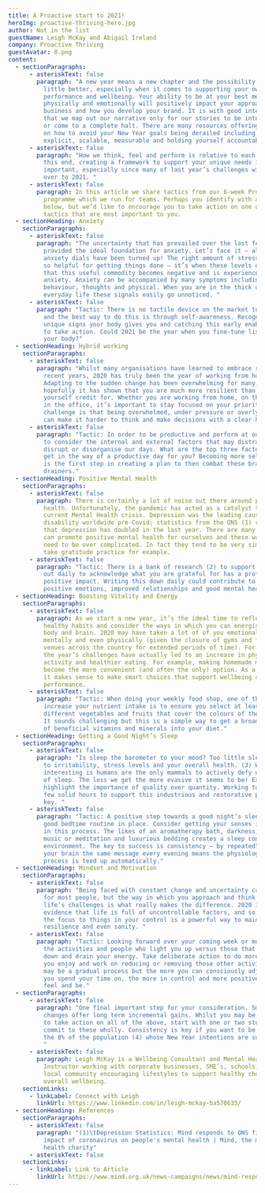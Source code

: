 ```yaml
---
title: A Proactive start to 2021!
heroImg: proactive-thriving-hero.jpg
author: Not in the list
guestName: Leigh McKay and Abigail Ireland
company: Proactive Thriving
guestAvatar: 8.png
content:
  - sectionParagraphs:
      - asteriskText: false
        paragraph: "A new year means a new chapter and the possibility of doing things a
          little better, especially when it comes to supporting your own
          performance and wellbeing. Your ability to be at your best mentally,
          physically and emotionally will positively impact your approach to
          business and how you develop your brand. It is with good intentions
          that we map out our narrative only for our stories to be interrupted
          or come to a complete halt. There are many resources offering insight
          on how to avoid your New Year goals being derailed including: being
          explicit, scalable, measurable and holding yourself accountable. "
      - asteriskText: false
        paragraph: "How we think, feel and perform is relative to each individual. To
          this end, creating a framework to support your unique needs is
          important, especially since many of last year’s challenges will carry
          over to 2021. "
      - asteriskText: false
        paragraph: In this article we share tactics from our 6-week Proactive Thriving
          programme which we run for teams. Perhaps you identify with all of the
          below, but we’d like to encourage you to take action on one or two
          tactics that are most important to you.
  - sectionHeading: Anxiety
    sectionParagraphs:
      - asteriskText: false
        paragraph: "The uncertainty that has prevailed over the last few months has
          provided the ideal foundation for anxiety. Let’s face it – all of our
          anxiety dials have been turned up! The right amount of stress can be
          so helpful for getting things done – it’s when these levels overflow
          that this useful commodity becomes negative and is experienced as
          anxiety. Anxiety can be accompanied by many symptoms including
          behaviour, thoughts and physical. When you are in the thick of
          everyday life these signals easily go unnoticed. "
      - asteriskText: false
        paragraph: "Tactic: There is no tactile device on the market to measure anxiety
          and the best way to do this is through self-awareness. Recognising the
          unique signs your body gives you and catching this early enables you
          to take action. Could 2021 be the year when you fine-tune listening to
          your body?"
  - sectionHeading: Hybrid working
    sectionParagraphs:
      - asteriskText: false
        paragraph: "Whilst many organisations have learned to embrace remote working in
          recent years, 2020 has truly been the year of working from home.
          Adapting to the sudden change has been overwhelming for many, but
          hopefully it has shown that you are much more resilient than you give
          yourself credit for. Whether you are working from home, on the move or
          in the office, it’s important to stay focused on your priorities. The
          challenge is that being overwhelmed, under pressure or overly stressed
          can make it harder to think and make decisions with a clear head. "
      - asteriskText: false
        paragraph: "Tactic: In order to be productive and perform at our best, we need
          to consider the internal and external factors that may distract,
          disrupt or disorganise our days. What are the top three factors that
          get in the way of a productive day for you? Becoming more self-aware
          is the first step in creating a plan to then combat these brain
          drainers."
  - sectionHeading: Positive Mental Health
    sectionParagraphs:
      - asteriskText: false
        paragraph: There is certainly a lot of noise out there around poor mental
          health. Unfortunately, the pandemic has acted as a catalyst to our
          current Mental Health crisis. Depression was the leading cause of
          disability worldwide pre-Covid; statistics from the ONS (1) reveal
          that depression has doubled in the last year. There are many ways we
          can promote positive mental health for ourselves and these ways don’t
          need to be over complicated. In fact they tend to be very simple -
          take gratitude practice for example.
      - asteriskText: false
        paragraph: "Tactic: There is a bank of research (2) to support how taking time
          out daily to acknowledge what you are grateful for has a profound
          positive impact. Writing this down daily could contribute to a year of
          positive emotions, improved relationships and good mental health.  "
  - sectionHeading: Boosting Vitality and Energy
    sectionParagraphs:
      - asteriskText: false
        paragraph: As we start a new year, it’s the ideal time to reflect on your
          healthy habits and consider the ways in which you can energise your
          body and brain. 2020 may have taken a lot of of you emotionally,
          mentally and even physically (given the closure of gyms and fitness
          venues across the country for extended periods of time). For others,
          the year’s challenges have actually led to an increase in physical
          activity and healthier eating. For example, making homemade meals has
          become the more convenient (and often the only) option. As a result,
          it makes sense to make smart choices that support wellbeing and
          performance.
      - asteriskText: false
        paragraph: "Tactic: When doing your weekly food shop, one of the easiest ways to
          increase your nutrient intake is to ensure you select at least seven
          different vegetables and fruits that cover the colours of the rainbow.
          It sounds challenging but this is a simple way to get a broad variety
          of beneficial vitamins and minerals into your diet."
  - sectionHeading: Getting a Good Night’s Sleep
    sectionParagraphs:
      - asteriskText: false
        paragraph: "Is sleep the barometer to your mood? Too little sleep can contribute
          to irritability, stress levels and your overall health. (3) What is
          interesting is humans are the only mammals to actively defy ourselves
          of sleep. The less we get the more evasive it seems to be! Experts do
          highlight the importance of quality over quantity. Working towards a
          few solid hours to support this industrious and restorative process is
          key. "
      - asteriskText: false
        paragraph: "Tactic: A positive step towards a good night’s sleep is putting a
          good bedtime routine in place. Consider getting your senses involved
          in this process. The likes of an aromatherapy bath, darkness, calm
          music or meditation and luxurious bedding creates a sleep conducive
          environment. The key to success is consistency – by repeatedly sending
          your brain the same message every evening means the physiological
          process is teed up automatically."
  - sectionHeading: Mindset and Motivation
    sectionParagraphs:
      - asteriskText: false
        paragraph: "Being faced with constant change and uncertainty can be unnerving
          for most people, but the way in which you approach and think about
          life’s challenges is what really makes the difference. 2020 is
          evidence that life is full of uncontrollable factors, and so shifting
          the focus to things in your control is a powerful way to maintain
          resilience and even sanity. "
      - asteriskText: false
        paragraph: "Tactic: Looking forward over your coming week or month, reflect on
          the activities and people who light you up versus those that bring you
          down and drain your energy. Take deliberate action to do more of what
          you enjoy and work on reducing or removing those other activities. It
          may be a gradual process but the more you can consciously adjust what
          you spend your time on, the more in control and more positive you will
          feel and be."
  - sectionParagraphs:
      - asteriskText: false
        paragraph: "One final important step for your consideration. Small, consistent
          changes offer long term incremental gains. Whilst you may be inspired
          to take action on all of the above, start with one or two steps and
          commit to these wholly. Consistency is key if you want to be part of
          the 8% of the population (4) whose New Year intentions are successful.
          "
      - asteriskText: false
        paragraph: Leigh McKay is a Wellbeing Consultant and Mental Health First Aid
          Instructor working with corporate businesses, SME’s, schools, the
          local community encouraging lifestyles to support healthy choices and
          overall wellbeing.
    sectionLinks:
      - linkLabel: Connect with Leigh
        linkUrl: https://www.linkedin.com/in/leigh-mckay-ba570635/
  - sectionHeading: References
    sectionParagraphs:
      - asteriskText: false
        paragraph: "(1)\tDepression Statistics: Mind responds to ONS figures showing
          impact of coronavirus on people's mental health | Mind, the mental
          health charity"
      - asteriskText: false
    sectionLinks:
      - linkLabel: Link to Article
        linkUrl: https://www.mind.org.uk/news-campaigns/news/mind-responds-to-ons-figures-showing-impact-of-coronavirus-on-peoples-mental-health/
---
```

